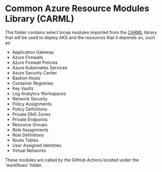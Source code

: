 # Common Azure Resource Modules Library (CARML)
This folder contains select bicep modules imported from the [CARML](https://aka.ms/CARML) library that will be used to deploy AKS and the resources that it depends on, such as:
*  Application Gateway
*  Azure Firewalls
*  Azure Firewall Policies
*  Azure Kubernetes Services
*  Azure Security Center
*  Bastion Hosts
*  Container Registries
*  Key Vaults
*  Log Analytics Workspaces
*  Network Security
*  Policy Assignments
*  Policy Definitions
*  Private DNS Zones
*  Private Endpoints
*  Resource Groups
*  Role Assignments
*  Role Definitions
*  Route Tables
*  User Assigned Identities
*  Virtual Networks

These modules are called by the GitHub Actions located under the 'workflows' folder.
